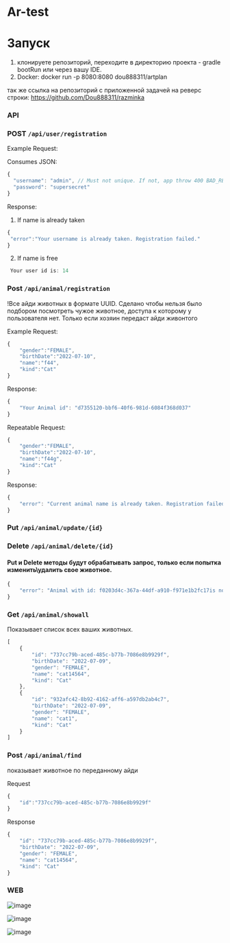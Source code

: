 # Ar-test

# Запуск
1) клонируете репозиторий, переходите в директорию проекта - gradle bootRun или через вашу IDE.
2) Docker: docker run -p 8080:8080 dou888311/artplan

так же ссылка на репозиторий с приложенной задачей на реверс строки: https://github.com/Dou888311/razminka

### API 

### POST ```/api/user/registration```
Example Request:

Consumes JSON:
```javascript
{
  "username": "admin", // Must not unique. If not, app throw 400 BAD_REQUEST
  "password": "supersecret" 
}
```

Response:

1) If name is already taken

```javascript
{
 "error":"Your username is already taken. Registration failed."
}
```

2) If name is free

```javascript
 Your user id is: 14
```

### Post ```/api/animal/registration```

!Все айди животных в формате UUID. Сделано чтобы нельзя было подбором посмотреть чужое животное, доступа к которому у пользователя нет. Только если хозяин передаст айди живонтого


Example Request: 

```javascript
{
    "gender":"FEMALE",
    "birthDate":"2022-07-10",
    "name":"f44",
    "kind":"Cat"
}
```

Response: 

```javascript
{
    "Your Animal id": "d7355120-bbf6-40f6-981d-6084f368d037"
}
```


Repeatable Request:

```javascript
{
    "gender":"FEMALE",
    "birthDate":"2022-07-10",
    "name":"f44g",
    "kind":"Cat"
}
```


Response:

```javascript
{
    "error": "Current animal name is already taken. Registration failed."
}
```

### Put ```/api/animal/update/{id}```



### Delete ```/api/animal/delete/{id}```

#### Put и Delete методы будут обрабатывать запрос, только если попытка изменить\удалить свое животное. 

```javascript
{
    "error": "Animal with id: f0203d4c-367a-44df-a910-f971e1b2fc17is not yours. You can`t update him. Update failing."
}
```


### Get ```/api/animal/showall```

Показывает список всех ваших животных.

```javascript
[
    {
        "id": "737cc79b-aced-485c-b77b-7086e8b9929f",
        "birthDate": "2022-07-09",
        "gender": "FEMALE",
        "name": "cat14564",
        "kind": "Cat"
    },
    {
        "id": "932afc42-8b92-4162-aff6-a597db2ab4c7",
        "birthDate": "2022-07-09",
        "gender": "FEMALE",
        "name": "cat1",
        "kind": "Cat"
    }
]
```


### Post ```/api/animal/find```

показывает животное по переданному айди

Request 

```javascript
{
    "id":"737cc79b-aced-485c-b77b-7086e8b9929f"
}
```


Response 

```javascript
{
    "id": "737cc79b-aced-485c-b77b-7086e8b9929f",
    "birthDate": "2022-07-09",
    "gender": "FEMALE",
    "name": "cat14564",
    "kind": "Cat"
}
```


### WEB

![image](https://user-images.githubusercontent.com/91428346/178155209-bdc90cbf-4752-488f-bdb6-7b56f8bcf79f.png)

![image](https://user-images.githubusercontent.com/91428346/178155874-e9d8edcb-85d9-41c8-a0c5-d943f6231d0b.png)


![image](https://user-images.githubusercontent.com/91428346/178155893-618bd37b-4dad-4e73-97c6-8e849cd41808.png)






